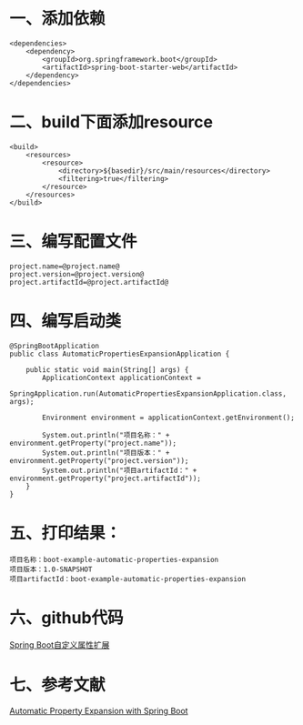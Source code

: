 # 一、添加依赖
```
<dependencies>
    <dependency>
        <groupId>org.springframework.boot</groupId>
        <artifactId>spring-boot-starter-web</artifactId>
    </dependency>
</dependencies>
```
# 二、build下面添加resource
```
<build>
    <resources>
        <resource>
            <directory>${basedir}/src/main/resources</directory>
            <filtering>true</filtering>
        </resource>
    </resources>
</build>
```
# 三、编写配置文件
```
project.name=@project.name@
project.version=@project.version@
project.artifactId=@project.artifactId@
```
# 四、编写启动类
```
@SpringBootApplication
public class AutomaticPropertiesExpansionApplication {

    public static void main(String[] args) {
        ApplicationContext applicationContext =
                SpringApplication.run(AutomaticPropertiesExpansionApplication.class, args);

        Environment environment = applicationContext.getEnvironment();

        System.out.println("项目名称：" + environment.getProperty("project.name"));
        System.out.println("项目版本：" + environment.getProperty("project.version"));
        System.out.println("项目artifactId：" + environment.getProperty("project.artifactId"));
    }
}
```
# 五、打印结果：
```
项目名称：boot-example-automatic-properties-expansion
项目版本：1.0-SNAPSHOT
项目artifactId：boot-example-automatic-properties-expansion
```

# 六、github代码
[Spring Boot自定义属性扩展](https://github.com/a601942905git/boot-example/tree/master/boot-example-automatic-properties-expansion)

# 七、参考文献
[Automatic Property Expansion with Spring Boot](https://www.baeldung.com/spring-boot-auto-property-expansion)